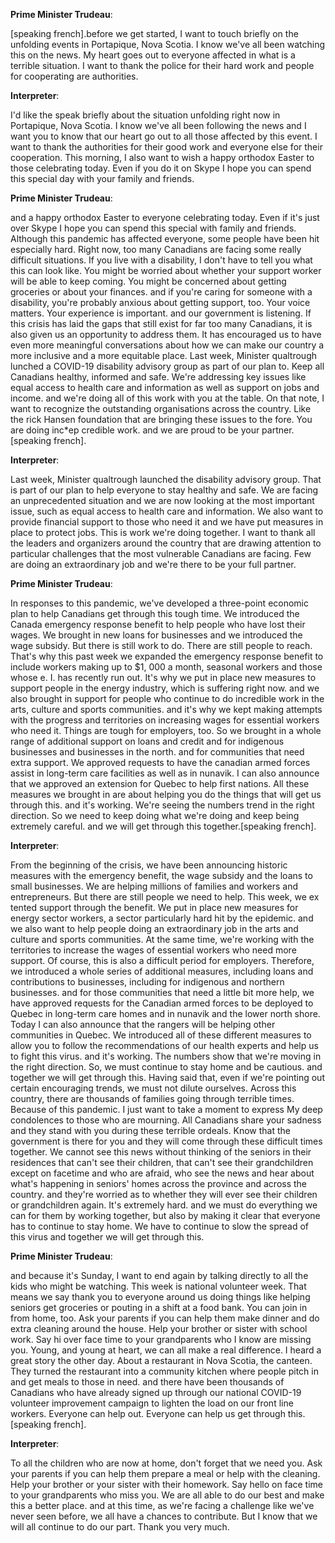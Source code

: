

**Prime Minister Trudeau**:

[speaking french].before we get started, I want to touch briefly on the unfolding events in Portapique, Nova Scotia.
I know we've all been watching this on the news.
My heart goes out to everyone affected in what is a terrible situation.
I want to thank the police for their hard work and people for cooperating are authorities.



**Interpreter**:

I'd like the speak briefly about the situation unfolding right now in Portapique, Nova Scotia.
I know we've all been following the news and I want you to know that our heart go out to all those affected by this event.
I want to thank the authorities for their good work and everyone else for their cooperation.
This morning, I also want to wish a happy orthodox Easter to those celebrating today.
Even if you do it on Skype I hope you can spend this special day with your family and friends.



**Prime Minister Trudeau**:

and a happy orthodox Easter to everyone celebrating today.
Even if it's just over Skype I hope you can spend this special with family and friends.
Although this pandemic has affected everyone, some people have been hit especially hard.
Right now, too many Canadians are facing some really difficult situations.
If you live with a disability, I don't have to tell you what this can look like.
You might be worried about whether your support worker will be able to keep coming.
You might be concerned about getting groceries or about your finances.
and if you're caring for someone with a disability, you're probably anxious about getting support, too.
Your voice matters.
Your experience is important.
and our government is listening.
If this crisis has laid the gaps that still exist for far too many Canadians, it is also given us an opportunity to address them.
It has encouraged us to have even more meaningful conversations about how we can make our country a more inclusive and a more equitable place.
Last week, Minister qualtrough lunched a COVID-19 disability advisory group as part of our plan to. Keep all Canadians healthy, informed and safe.
We're addressing key issues like equal access to health care and information as well as support on jobs and income.
and we're doing all of this work with you at the table.
On that note, I want to recognize the outstanding organisations across the country.
Like the rick Hansen foundation that are bringing these issues to the fore.
You are doing inc*ep credible work.
and we are proud to be your partner.[speaking french].



**Interpreter**:

Last week, Minister qualtrough launched the disability advisory group.
That is part of our plan to help everyone to stay healthy and safe.
We are facing an unprecedented situation and we are now looking at the most important issue, such as equal access to health care and information.
We also want to provide financial support to those who need it and we have put measures in place to protect jobs.
This is work we're doing together.
I want to thank all the leaders and organizers around the country that are drawing attention to particular challenges that the most vulnerable Canadians are facing.
Few are doing an extraordinary job and we're there to be your full partner.



**Prime Minister Trudeau**:

In responses to this pandemic, we've developed a three-point economic plan to help Canadians get through this tough time.
We introduced the Canada emergency response benefit to help people who have lost their wages.
We brought in new loans for businesses and we introduced the wage subsidy.
But there is still work to do. There are still people to reach.
That's why this past week we expanded the emergency response benefit to include workers making up to $1, 000 a month, seasonal workers and those whose e. I. has recently run out.
It's why we put in place new measures to support people in the energy industry, which is suffering right now.
and we also brought in support for people who continue to do incredible work in the arts, culture and sports communities.
and it's why we kept making attempts with the progress and territories on increasing wages for essential workers who need it. Things are tough for employers, too.
So we brought in a whole range of additional support on loans and credit and for indigenous businesses and businesses in the north.
and for communities that need extra support.
We approved requests to have the canadian armed forces assist in long-term care facilities as well as in nunavik.
I can also announce that we approved an extension for Quebec to help first nations.
All these measures we brought in are about helping you do the things that will get us through this.
and it's working.
We're seeing the numbers trend in the right direction.
So we need to keep doing what we're doing and keep being extremely careful.
and we will get through this together.[speaking french].



**Interpreter**:

From the beginning of the crisis, we have been announcing historic measures with the emergency benefit, the wage subsidy and the loans to small businesses.
We are helping millions of families and workers and entrepreneurs.
But there are still people we need to help.
This week, we ex tented support through the benefit.
We put in place new measures for energy sector workers, a sector particularly hard hit by the epidemic.
and we also want to help people doing an extraordinary job in the arts and culture and sports communities.
At the same time, we're working with the territories to increase the wages of essential workers who need more support.
Of course, this is also a difficult period for employers.
Therefore, we introduced a whole series of additional measures, including loans and contributions to businesses, including for indigenous and northern businesses.
and for those communities that need a little bit more help, we have approved requests for the Canadian armed forces to be deployed to Quebec in long-term care homes and in nunavik and the lower north shore.
Today I can also announce that the rangers will be helping other communities in Quebec.
We introduced all of these different measures to allow you to follow the recommendations of our health experts and help us to fight this virus.
and it's working.
The numbers show that we're moving in the right direction.
So, we must continue to stay home and be cautious.
and together we will get through this.
Having said that, even if we're pointing out certain encouraging trends, we must not dilute ourselves.
Across this country, there are thousands of families going through terrible times.
Because of this pandemic.
I just want to take a moment to express My deep condolences to those who are mourning.
All Canadians share your sadness and they stand with you during these terrible ordeals.
Know that the government is there for you and they will come through these difficult times together.
We cannot see this news without thinking of the seniors in their residences that can't see their children, that can't see their grandchildren except on facetime and who are afraid, who see the news and hear about what's happening in seniors' homes across the province and across the country.
and they're worried as to whether they will ever see their children or grandchildren again.
It's extremely hard.
and we must do everything we can for them by working together, but also by making it clear that everyone has to continue to stay home.
We have to continue to slow the spread of this virus and together we will get through this.



**Prime Minister Trudeau**:

and because it's Sunday, I want to end again by talking directly to all the kids who might be watching.
This week is national volunteer week.
That means we say thank you to everyone around us doing things like helping seniors get groceries or pouting in a shift at a food bank.
You can join in from home, too.
Ask your parents if you can help them make dinner and do extra cleaning around the house.
Help your brother or sister with school work.
Say hi over face time to your grandparents who I know are missing you.
Young, and young at heart, we can all make a real difference.
I heard a great story the other day.
About a restaurant in Nova Scotia, the canteen.
They turned the restaurant into a community kitchen where people pitch in and get meals to those in need.
and there have been thousands of Canadians who have already signed up through our national COVID-19 volunteer improvement campaign to lighten the load on our front line workers.
Everyone can help out.
Everyone can help us get through this.[speaking french].



**Interpreter**:

To all the children who are now at home, don't forget that we need you.
Ask your parents if you can help them prepare a meal or help with the cleaning.
Help your brother or your sister with their homework.
Say hello on face time to your grandparents who miss you.
We are all able to do our best and make this a better place.
and at this time, as we're facing a challenge like we've never seen before, we all have a chances to contribute.
But I know that we will all continue to do our part.
Thank you very much.
